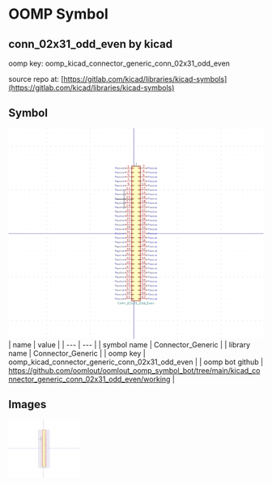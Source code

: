 # OOMP Symbol  
## conn_02x31_odd_even  by kicad  
  
oomp key: oomp_kicad_connector_generic_conn_02x31_odd_even  
  
source repo at: [https://gitlab.com/kicad/libraries/kicad-symbols](https://gitlab.com/kicad/libraries/kicad-symbols)  
## Symbol  
  
[![working.png](working_600.png)](working.png)  
| name | value | 
| --- | --- | 
| symbol name | Connector_Generic | 
| library name | Connector_Generic | 
| oomp key | oomp_kicad_connector_generic_conn_02x31_odd_even | 
| oomp bot github | https://github.com/oomlout/oomlout_oomp_symbol_bot/tree/main/kicad_connector_generic_conn_02x31_odd_even/working | 
## Images  
  
[![working.png](working_140.png)](working.png)  
